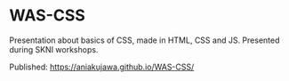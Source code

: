 # WAS-CSS

Presentation about basics of CSS, made in HTML, CSS and JS. Presented during SKNI workshops.

Published: https://aniakujawa.github.io/WAS-CSS/


